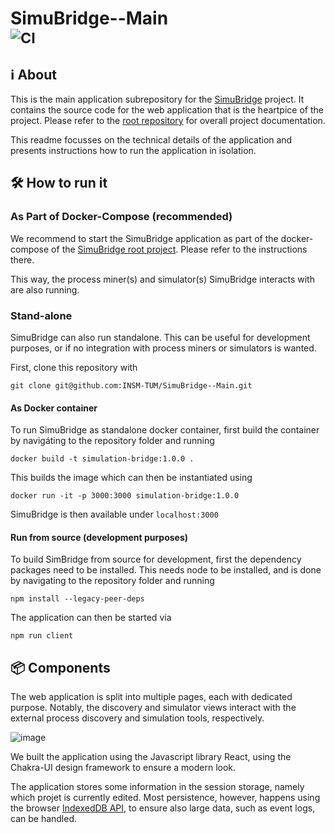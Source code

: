 # SimuBridge--Main <br><sub>![CI](https://github.com/INSM-TUM/SimuBridge--Main/actions/workflows/CI.yml/badge.svg)</sub>

## :information_source: About
This is the main application subrepository for the [SimuBridge](https://github.com/INSM-TUM/SimuBridge) project. It contains the source code for the web application that is the heartpice of the project. Please refer to the [root repository](https://github.com/INSM-TUM/SimuBridge) for overall project documentation.

This readme focusses on the technical details of the application and presents instructions how to run the application in isolation.


## :hammer_and_wrench: How to run it

### As Part of Docker-Compose (recommended) 
We recommend to start the SimuBridge application as part of the docker-compose of the [SimuBridge root project](https://github.com/INSM-TUM/SimuBridge). Please refer to the instructions there.

This way, the process miner(s) and simulator(s) SimuBridge interacts with are also running.

### Stand-alone
SimuBridge can also run standalone. This can be useful for development purposes, or if no integration with process miners or simulators is wanted.

First, clone this repository with
``` console
git clone git@github.com:INSM-TUM/SimuBridge--Main.git
```

#### As Docker container
To run SimuBridge as standalone docker container, first build the container by navigáting to the repository folder and running
``` console
docker build -t simulation-bridge:1.0.0 .
```
This builds the image which can then be instantiated using
``` console
docker run -it -p 3000:3000 simulation-bridge:1.0.0
```
SimuBridge is then available under `localhost:3000`

#### Run from source (development purposes)
To build SimBridge from source for development, first the dependency packages need to be installed. This needs node to be installed, and is done by navigating to the repository folder and running
```console
npm install --legacy-peer-deps
```
The application can then be started via
```console
npm run client
```




## 📦️ Components
The web application is split into multiple pages, each with dedicated purpose.
Notably, the discovery and simulator views interact with the external process discovery and simulation tools, respectively.

![image](./.docs/tool_internals.png)


We built the application using the Javascript library React, using the Chakra-UI design framework to ensure a modern look.

The application stores some information in the session storage, namely which projet is currently edited. Most persistence, however, happens using the browser [IndexedDB API](https://developer.mozilla.org/en-US/docs/Web/API/IndexedDB_API), to ensure also large data, such as event logs, can be handled.
